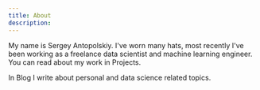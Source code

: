 ```yaml
---
title: About
description: 
---
```


My name is Sergey Antopolskiy. I've worn many hats, most recently I've been working as a freelance data scientist and machine learning engineer. You can read about my work in Projects.

In Blog I write about personal and data science related topics.